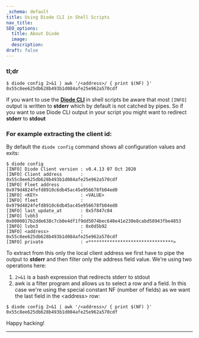 ```yaml
---
_schema: default
title: Using Diode CLI in Shell Scripts
nav_title:
SEO_options:
  title: About Diode
  image:
  description:
draft: false
---
```

### **tl;dr**

```
$ diode config 2>&1 | awk '/<address>/ { print $(NF) }'
0x55c8ee625db628b493b1d084afe25e962a570cdf
```

If you want to use the [**Diode CLI**](https://cli.docs.diode.io/docs/using/developers-network-cli-start-here/) in shell scripts be aware that most `[INFO]` output is written to **stderr** which by default is not catched by pipes. So if you want to use Diode CLI output in your script you might want to redirect **stderr** to **stdout**

### **For example extracting the client id:**

By default the `diode config` command shows all configuration values and exits:

```
$ diode config
[INFO] Diode Client version : v0.4.13 07 Oct 2020
[INFO] Client address       : 0x55c8ee625db628b493b1d084afe25e962a570cdf
[INFO] Fleet address        : 0x979d4824fefd8910c6db45ac45e956678fb04ed0
[INFO] <KEY>                : <VALUE>
[INFO] fleet                : 0x979d4824fefd8910c6db45ac45e956678fb04ed0
[INFO] last_update_at       : 0x5f847c04
[INFO] lvbh3                : 0x0000017b2dde638c7cb0e4df1f9dd5074bec640e41e230e8cabd58943fbe4853
[INFO] lvbn3                : 0x0d5b92
[INFO] <address>            : 0x55c8ee625db628b493b1d084afe25e962a570cdf
[INFO] private              : <********************************>
```

To extract from this only the local client address we first have to pipe the output to **stderr** and then filter only the address field value. We're using two operations here:

1. `2>&1` is a bash expression that redirects stderr to stdout
2. awk is a filter program and allows us to select a row and a field. In this case we're using the special constant NF (number of fields) as we want the last field in the &lt;address&gt; row:

```
$ diode config 2>&1 | awk '/<address>/ { print $(NF) }'
0x55c8ee625db628b493b1d084afe25e962a570cdf
```

Happy hacking!

---

&nbsp;